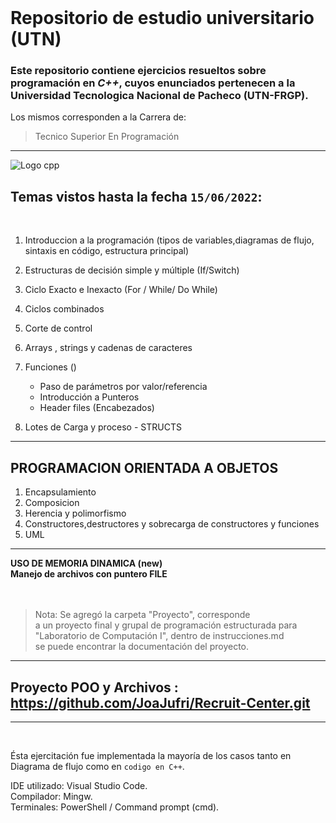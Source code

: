 <br>

# **Repositorio de estudio universitario (UTN)**<br>

### Este repositorio contiene ejercicios resueltos sobre programación en  *C++*, cuyos enunciados pertenecen a la Universidad Tecnologica Nacional de Pacheco (UTN-FRGP).
Los mismos corresponden a la Carrera de: 
> Tecnico Superior En Programación

_______________________________________________________  
 
![Logo cpp](https://monsalma.net/wp-content/uploads/2022/01/cpp_programming_language.png "Logo cpp")


## Temas vistos hasta la fecha `15/06/2022`:

<br>

1.  Introduccion a la programación (tipos de variables,diagramas de flujo, sintaxis en código, estructura principal)

2. Estructuras de decisión simple y múltiple (If/Switch)

3. Ciclo Exacto e Inexacto (For / While/ Do While)

4. Ciclos combinados

5. Corte de control

6. Arrays , strings y cadenas de caracteres

7. Funciones ()
    * Paso de parámetros por valor/referencia
    * Introducción a Punteros
    * Header files (Encabezados)  
  
  
8. Lotes de Carga y proceso - STRUCTS  
________________________
## **PROGRAMACION ORIENTADA A OBJETOS**
1. Encapsulamiento
2. Composicion
3. Herencia y polimorfismo
4. Constructores,destructores y sobrecarga de constructores y funciones
5. UML
_______________________
**USO DE MEMORIA DINAMICA (new)**
<br>
**Manejo de archivos con puntero FILE**
<br>  
<br>  

> Nota: Se agregó la carpeta "Proyecto", corresponde  
> a un proyecto final y grupal de programación estructurada para  
> "Laboratorio de Computación I", dentro de instrucciones.md  
> se puede encontrar la documentación del proyecto.

---
## Proyecto POO y Archivos : https://github.com/JoaJufri/Recruit-Center.git
---
<br>

Ésta ejercitación fue implementada la mayoría de los casos tanto en Diagrama de flujo como en `codigo en C++`.  

IDE utilizado: Visual Studio Code.  
Compilador: Mingw.  
Terminales: PowerShell / Command prompt (cmd).  

